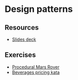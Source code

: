 # Design patterns

## Resources

* [Slides deck](Session%209%20&%2010.pdf)

## Exercises

* [Procedural Mars Rover](https://github.com/mchojrincodurance/MarsRover)
* [Beverages pricing kata](https://github.com/trikitrok/beverages_pricing_refactoring_kata)
